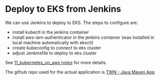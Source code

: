 # Deploy to EKS from Jenkins

We can use Jenkins to deploy to EKS. The steps to configure are:
- install kubectl in the jenkins container
- install aws-iam-authenticator in the jenkins container (was installed in local machine automatically with eksctl)
- create kubeconfig to connect to eks cluster
- adjust Jenkinsfile to deploy to eks cluster

See [11_kubernetes_on_aws notes](..%2F..%2F..%2Fnotes%2F11_kubernetes_on_aws.md) for more details.

The github repo used for the actual application is [TWN - Java Maven App](https://github.com/kvn-31/twn_java-maven-app/tree/deploy-on-k8s)
